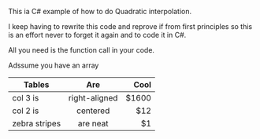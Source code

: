 ﻿
This ia C# example of how to do Quadratic interpolation.

I keep having to rewrite this code and reprove if from first principles so this is an effort never to forget it again and to code it in C#. 

All you need is the function call in your code.

Adssume you have an array

| Tables        | Are           | Cool  |
| ------------- |:-------------:| -----:|
| col 3 is      | right-aligned | $1600 |
| col 2 is      | centered      |   $12 |
| zebra stripes | are neat      |    $1 |